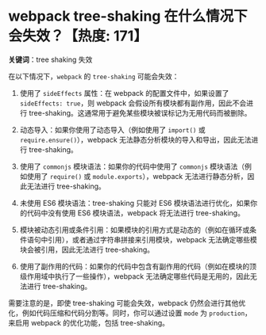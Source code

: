 # webpack tree-shaking 在什么情况下会失效？【热度: 171】

**关键词**：tree shaking 失效

在以下情况下，`webpack` 的 `tree-shaking` 可能会失效：

1. 使用了 `sideEffects` 属性：在 webpack 的配置文件中，如果设置了 `sideEffects: true`，则 webpack 会假设所有模块都有副作用，因此不会进行 tree-shaking。这通常用于避免某些模块被误标记为无用代码而被删除。

2. 动态导入：如果你使用了动态导入（例如使用了 `import()` 或 `require.ensure()`），webpack 无法静态分析模块的导入和导出，因此无法进行 tree-shaking。

3. 使用了 `commonjs` 模块语法：如果你的代码中使用了 `commonjs` 模块语法（例如使用了 `require()` 或 `module.exports`），webpack 无法进行静态分析，因此无法进行 tree-shaking。

4. 未使用 ES6 模块语法：tree-shaking 只能对 ES6 模块语法进行优化，如果你的代码中没有使用 ES6 模块语法，webpack 将无法进行 tree-shaking。

5. 模块被动态引用或条件引用：如果模块的引用方式是动态的（例如在循环或条件语句中引用），或者通过字符串拼接来引用模块，webpack 无法确定哪些模块会被引用，因此无法进行 tree-shaking。

6. 使用了副作用的代码：如果你的代码中包含有副作用的代码（例如在模块的顶级作用域中执行了一些操作），webpack 无法确定哪些代码是无用的，因此无法进行 tree-shaking。

需要注意的是，即使 tree-shaking 可能会失效，webpack 仍然会进行其他优化，例如代码压缩和代码分割等。同时，你可以通过设置 `mode` 为 `production`，来启用 webpack 的优化功能，包括 tree-shaking。